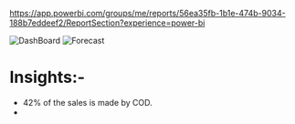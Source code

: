https://app.powerbi.com/groups/me/reports/56ea35fb-1b1e-474b-9034-188b7eddeef2/ReportSection?experience=power-bi

![DashBoard](https://github.com/SaurabhS312/Data-Analysis/assets/132185036/c0a8b42f-b9b5-432a-bc98-d9a4fadcb4ef)
![Forecast](https://github.com/SaurabhS312/Data-Analysis/assets/132185036/772ea81a-d174-4800-85d0-fa2ba53a76da)

# Insights:-
- 42% of the sales is made by COD.
- 
